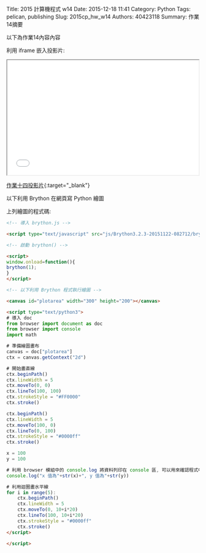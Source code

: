 Title: 2015 計算機程式 w14
Date: 2015-12-18 11:41
Category: Python
Tags: pelican, publishing
Slug: 2015cp_hw_w14
Authors: 40423118
Summary: 作業14摘要

以下為作業14內容內容

利用 iframe 嵌入投影片:

<iframe src="40423118_cp_w14_p.html" width="500" height="300"></iframe>

[作業十四投影片](40423118_cp_w14_p.html){:target="_blank"}

以下利用 Brython 在網頁寫 Python 繪圖

<!-- 導入 brython.js -->

<script type="text/javascript" src="js/Brython3.2.3-20151122-082712/brython.js"></script>

<!-- 啟動 brython() -->

<script>
window.onload=function(){
brython(1);
}
</script>

<!-- 以下利用 Brython 程式執行繪圖 -->

<canvas id="plotarea" width="500" height="500"></canvas>

<script type="text/python3">
# 導入 doc
from browser import document as doc
from browser import console
import math

# 準備繪圖畫布
canvas = doc["plotarea"]
ctx = canvas.getContext("2d")

# 開始畫直線
ctx.beginPath()
ctx.lineWidth = 10
ctx.moveTo(0, 0)
ctx.lineTo(500, 500)
ctx.strokeStyle = "#FF0000"
ctx.stroke()

ctx.beginPath()
ctx.lineWidth = 10
ctx.moveTo(0, 500)
ctx.lineTo(500, 0)
ctx.strokeStyle = "#0000ff"
ctx.stroke()
</script>
上列繪圖的程式碼:

~~~html
<!-- 導入 brython.js -->

<script type="text/javascript" src="js/Brython3.2.3-20151122-082712/brython.js"></script>

<!-- 啟動 brython() -->

<script>
window.onload=function(){
brython(1);
}
</script>

<!-- 以下利用 Brython 程式執行繪圖 -->

<canvas id="plotarea" width="300" height="200"></canvas>

<script type="text/python3">
# 導入 doc
from browser import document as doc
from browser import console
import math

# 準備繪圖畫布
canvas = doc["plotarea"]
ctx = canvas.getContext("2d")

# 開始畫直線
ctx.beginPath()
ctx.lineWidth = 5
ctx.moveTo(0, 0)
ctx.lineTo(100, 100)
ctx.strokeStyle = "#FF0000"
ctx.stroke()

ctx.beginPath()
ctx.lineWidth = 5
ctx.moveTo(100, 0)
ctx.lineTo(0, 100)
ctx.strokeStyle = "#0000ff"
ctx.stroke()

x = 100
y = 100

# 利用 browser 模組中的 console.log 將資料列印在 console 區, 可以用來確認程式中各變數的值, 用法等同 print
console.log("x 值為"+str(x)+", y 值為"+str(y))

# 利用迴圈畫水平線
for i in range(5):
    ctx.beginPath()
    ctx.lineWidth = 5
    ctx.moveTo(0, 10+i*20)
    ctx.lineTo(100, 10+i*20)
    ctx.strokeStyle = "#0000ff"
    ctx.stroke()
</script>

</script>
~~~